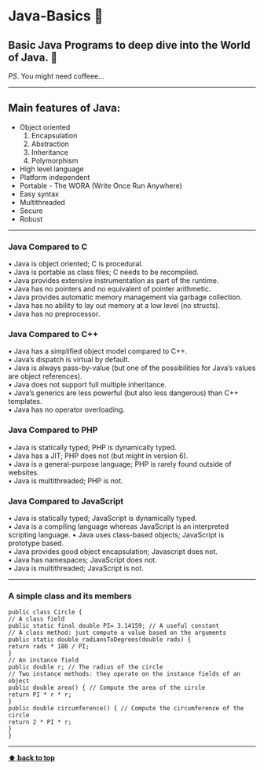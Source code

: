# Java-Basics 🤖

## Basic Java Programs to deep dive into the World of Java. 💫 

_PS_. You might need coffeee...

---

## Main features of Java:
* Object oriented 
  1. Encapsulation
  2. Abstraction   
  3. Inheritance
  4. Polymorphism
* High level language 
* Platform independent 
* Portable - The WORA (Write Once Run Anywhere)
* Easy syntax
* Multithreaded
* Secure
* Robust
---

### Java Compared to C
• Java is object oriented; C is procedural. </br>
• Java is portable as class files; C needs to be recompiled. </br>
• Java provides extensive instrumentation as part of the runtime. </br>
• Java has no pointers and no equivalent of pointer arithmetic. </br>
• Java provides automatic memory management via garbage collection. </br>
• Java has no ability to lay out memory at a low level (no structs). </br>
• Java has no preprocessor.

### Java Compared to C++
• Java has a simplified object model compared to C++. </br>
• Java’s dispatch is virtual by default. </br>
• Java is always pass-by-value (but one of the possibilities for Java’s values are
object references). </br>
• Java does not support full multiple inheritance. </br>
• Java’s generics are less powerful (but also less dangerous) than C++ templates. </br>
• Java has no operator overloading. </br>

### Java Compared to PHP
• Java is statically typed; PHP is dynamically typed. </br>
• Java has a JIT; PHP does not (but might in version 6). </br>
• Java is a general-purpose language; PHP is rarely found outside of websites. </br>
• Java is multithreaded; PHP is not. </br>

### Java Compared to JavaScript
• Java is statically typed; JavaScript is dynamically typed. </br>
• Java is a compiling language whereas JavaScript is an interpreted scripting language. 
• Java uses class-based objects; JavaScript is prototype based. </br>
• Java provides good object encapsulation; Javascript does not. </br>
• Java has namespaces; JavaScript does not. </br>
• Java is multithreaded; JavaScript is not. </br>

---

### A simple class and its members
```
public class Circle { 
// A class field  
public static final double PI= 3.14159; // A useful constant 
// A class method: just compute a value based on the arguments 
public static double radiansToDegrees(double rads) {
return rads * 180 / PI; 
} 
// An instance field 
public double r; // The radius of the circle 
// Two instance methods: they operate on the instance fields of an object 
public double area() { // Compute the area of the circle 
return PI * r * r; 
} 
public double circumference() { // Compute the circumference of the circle 
return 2 * PI * r; 
} 
} 
```

---

**[⬆ back to top](#)**
